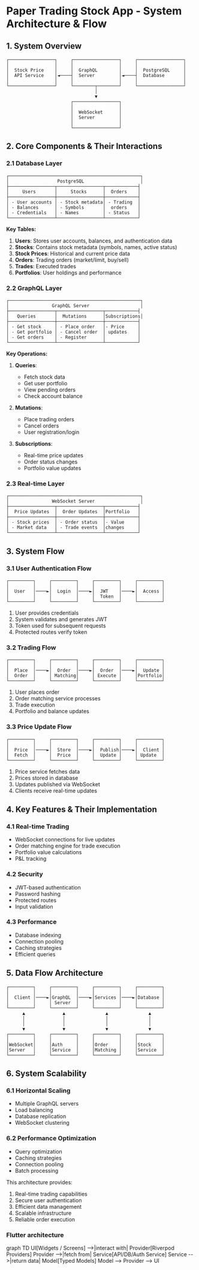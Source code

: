 # Paper Trading Stock App - System Architecture & Flow

## 1. System Overview

```
┌─────────────────┐     ┌─────────────────┐     ┌─────────────────┐
│                 │     │                 │     │                 │
│  Stock Price    │     │  GraphQL        │     │  PostgreSQL     │
│  API Service    │◄────┤  Server         │◄────┤  Database       │
│                 │     │                 │     │                 │
└─────────────────┘     └────────┬────────┘     └─────────────────┘
                                 │
                                 ▼
                        ┌─────────────────┐
                        │                 │
                        │  WebSocket      │
                        │  Server         │
                        │                 │
                        └─────────────────┘
```

## 2. Core Components & Their Interactions

### 2.1 Database Layer
```
┌─────────────────────────────────────────────────┐
│                  PostgreSQL                     │
├─────────────────┬─────────────────┬────────────┤
│     Users       │     Stocks      │  Orders    │
├─────────────────┼─────────────────┼────────────┤
│ - User accounts │ - Stock metadata│ - Trading  │
│ - Balances      │ - Symbols       │  orders    │
│ - Credentials   │ - Names         │ - Status   │
└─────────────────┴─────────────────┴────────────┘
```

**Key Tables:**
1. **Users**: Stores user accounts, balances, and authentication data
2. **Stocks**: Contains stock metadata (symbols, names, active status)
3. **Stock Prices**: Historical and current price data
4. **Orders**: Trading orders (market/limit, buy/sell)
5. **Trades**: Executed trades
6. **Portfolios**: User holdings and performance

### 2.2 GraphQL Layer
```
┌─────────────────────────────────────────────────┐
│                GraphQL Server                   │
├─────────────────┬─────────────────┬────────────┤
│   Queries       │  Mutations      │Subscriptions│
├─────────────────┼─────────────────┼────────────┤
│ - Get stock     │ - Place order   │- Price     │
│ - Get portfolio │ - Cancel order  │ updates    │
│ - Get orders    │ - Register      │            │
└─────────────────┴─────────────────┴────────────┘
```

**Key Operations:**
1. **Queries**:
   - Fetch stock data
   - Get user portfolio
   - View pending orders
   - Check account balance

2. **Mutations**:
   - Place trading orders
   - Cancel orders
   - User registration/login

3. **Subscriptions**:
   - Real-time price updates
   - Order status changes
   - Portfolio value updates

### 2.3 Real-time Layer
```
┌─────────────────────────────────────────────────┐
│                WebSocket Server                 │
├─────────────────┬─────────────────┬────────────┤
│  Price Updates  │  Order Updates  │Portfolio   │
├─────────────────┼─────────────────┼────────────┤
│ - Stock prices  │ - Order status  │- Value     │
│ - Market data   │ - Trade events  │changes     │
└─────────────────┴─────────────────┴────────────┘
```

## 3. System Flow

### 3.1 User Authentication Flow
```
┌─────────┐     ┌─────────┐     ┌─────────┐     ┌─────────┐
│         │     │         │     │         │     │         │
│  User   │────►│  Login  │────►│  JWT    │────►│  Access │
│         │     │         │     │  Token  │     │         │
└─────────┘     └─────────┘     └─────────┘     └─────────┘
```

1. User provides credentials
2. System validates and generates JWT
3. Token used for subsequent requests
4. Protected routes verify token

### 3.2 Trading Flow
```
┌─────────┐     ┌─────────┐     ┌─────────┐     ┌─────────┐
│         │     │         │     │         │     │         │
│  Place  │────►│  Order  │────►│  Order  │────►│  Update │
│  Order  │     │ Matching│     │ Execute │     │Portfolio│
└─────────┘     └─────────┘     └─────────┘     └─────────┘
```

1. User places order
2. Order matching service processes
3. Trade execution
4. Portfolio and balance updates

### 3.3 Price Update Flow
```
┌─────────┐     ┌─────────┐     ┌─────────┐     ┌─────────┐
│         │     │         │     │         │     │         │
│  Price  │────►│  Store  │────►│  Publish│────►│  Client │
│  Fetch  │     │  Price  │     │  Update │     │ Update  │
└─────────┘     └─────────┘     └─────────┘     └─────────┘
```

1. Price service fetches data
2. Prices stored in database
3. Updates published via WebSocket
4. Clients receive real-time updates

## 4. Key Features & Their Implementation

### 4.1 Real-time Trading
- WebSocket connections for live updates
- Order matching engine for trade execution
- Portfolio value calculations
- P&L tracking

### 4.2 Security
- JWT-based authentication
- Password hashing
- Protected routes
- Input validation

### 4.3 Performance
- Database indexing
- Connection pooling
- Caching strategies
- Efficient queries

## 5. Data Flow Architecture

```
┌─────────┐     ┌─────────┐     ┌─────────┐     ┌─────────┐
│         │     │         │     │         │     │         │
│  Client │────►│GraphQL  │────►│Services │────►│Database │
│         │     │ Server  │     │         │     │         │
└─────────┘     └─────────┘     └─────────┘     └─────────┘
      ▲              ▲               ▲               ▲
      │              │               │               │
      │              │               │               │
      ▼              ▼               ▼               ▼
┌─────────┐     ┌─────────┐     ┌─────────┐     ┌─────────┐
│         │     │         │     │         │     │         │
│WebSocket│     │Auth     │     │Order    │     │Stock    │
│Server   │     │Service  │     │Matching │     │Service  │
└─────────┘     └─────────┘     └─────────┘     └─────────┘
```

## 6. System Scalability

### 6.1 Horizontal Scaling
- Multiple GraphQL servers
- Load balancing
- Database replication
- WebSocket clustering

### 6.2 Performance Optimization
- Query optimization
- Caching strategies
- Connection pooling
- Batch processing

This architecture provides:
1. Real-time trading capabilities
2. Secure user authentication
3. Efficient data management
4. Scalable infrastructure
5. Reliable order execution

### Flutter architecture

graph TD
UI[Widgets / Screens] -->|interact with| Provider[Riverpod Providers]
Provider -->|fetch from| Service[API/DB/Auth Service]
Service -->|return data| Model[Typed Models]
Model --> Provider --> UI



